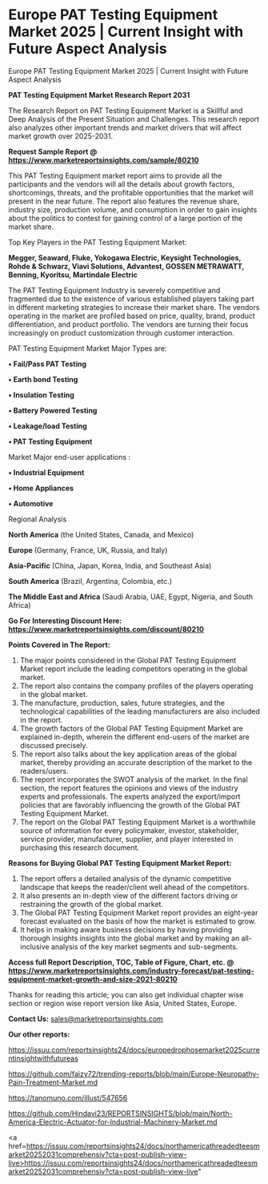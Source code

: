 # Europe PAT Testing Equipment Market 2025 | Current Insight with Future Aspect Analysis
 Europe PAT Testing Equipment Market 2025 | Current Insight with Future Aspect Analysis

<strong>PAT Testing Equipment Market Research Report 2031</strong>

The Research Report on PAT Testing Equipment Market is a Skillful and Deep Analysis of the Present Situation and Challenges. This research report also analyzes other important trends and market drivers that will affect market growth over 2025-2031.

<strong>Request Sample Report @ <a href=https://www.marketreportsinsights.com/sample/80210>https://www.marketreportsinsights.com/sample/80210</a></strong>

This PAT Testing Equipment market report aims to provide all the participants and the vendors will all the details about growth factors, shortcomings, threats, and the profitable opportunities that the market will present in the near future. The report also features the revenue share, industry size, production volume, and consumption in order to gain insights about the politics to contest for gaining control of a large portion of the market share.

Top Key Players in the PAT Testing Equipment Market:

<strong>Megger, Seaward, Fluke, Yokogawa Electric, Keysight Technologies, Rohde & Schwarz, Viavi Solutions, Advantest, GOSSEN METRAWATT, Benning, Kyoritsu, Martindale Electric</strong>

The PAT Testing Equipment Industry is severely competitive and fragmented due to the existence of various established players taking part in different marketing strategies to increase their market share. The vendors operating in the market are profiled based on price, quality, brand, product differentiation, and product portfolio. The vendors are turning their focus increasingly on product customization through customer interaction.

PAT Testing Equipment Market Major Types are:

<strong>• Fail/Pass PAT Testing

• Earth bond Testing

• Insulation Testing

• Battery Powered Testing

• Leakage/load Testing

• PAT Testing Equipment</strong>

Market Major end-user applications :

<strong>• Industrial Equipment

• Home Appliances

• Automotive</strong>

Regional Analysis

</u><strong><b>North America</b></strong> (the United States, Canada, and Mexico)

<strong><b>Europe </b></strong>(Germany, France, UK, Russia, and Italy)

<strong><b>Asia-Pacific</b></strong> (China, Japan, Korea, India, and Southeast Asia)

<strong><b>South America</b></strong> (Brazil, Argentina, Colombia, etc.)

<strong><b>The Middle East and Africa</b></strong> (Saudi Arabia, UAE, Egypt, Nigeria, and South Africa)

<strong>Go For Interesting Discount Here: <a href=https://www.marketreportsinsights.com/discount/80210>https://www.marketreportsinsights.com/discount/80210</a></strong>

<strong>Points Covered in The Report:</strong>
<ol>
  <li>The major points considered in the Global PAT Testing Equipment Market report include the leading competitors operating in the global market.</li>
  <li>The report also contains the company profiles of the players operating in the global market.</li>
  <li>The manufacture, production, sales, future strategies, and the technological capabilities of the leading manufacturers are also included in the report.</li>
  <li>The growth factors of the Global PAT Testing Equipment Market are explained in-depth, wherein the different end-users of the market are discussed precisely.</li>
  <li>The report also talks about the key application areas of the global market, thereby providing an accurate description of the market to the readers/users.</li>
  <li>The report incorporates the SWOT analysis of the market. In the final section, the report features the opinions and views of the industry experts and professionals. The experts analyzed the export/import policies that are favorably influencing the growth of the Global PAT Testing Equipment Market.</li>
  <li>The report on the Global PAT Testing Equipment Market is a worthwhile source of information for every policymaker, investor, stakeholder, service provider, manufacturer, supplier, and player interested in purchasing this research document.</li>
</ol>
<strong>Reasons for Buying Global PAT Testing Equipment Market Report:</strong>

<ol>
  <li>The report offers a detailed analysis of the dynamic competitive landscape that keeps the reader/client well ahead of the competitors.</li>
  <li>It also presents an in-depth view of the different factors driving or restraining the growth of the global market.</li>
  <li>The Global PAT Testing Equipment Market report provides an eight-year forecast evaluated on the basis of how the market is estimated to grow.</li>
  <li>It helps in making aware business decisions by having providing thorough insights insights into the global market and by making an all-inclusive analysis of the key market segments and sub-segments.</li>
</ol>
<strong>Access full Report Description, TOC, Table of Figure, Chart, etc. @ <a href=https://www.marketreportsinsights.com/industry-forecast/pat-testing-equipment-market-growth-and-size-2021-80210>https://www.marketreportsinsights.com/industry-forecast/pat-testing-equipment-market-growth-and-size-2021-80210</a></strong>


Thanks for reading this article; you can also get individual chapter wise section or region wise report version like Asia, United States, Europe.

<strong>Contact Us:</strong>
sales@marketreportsinsights.com

<strong>Our other reports:</strong>

<a href=https://issuu.com/reportsinsights24/docs/europedrophosemarket2025currentinsightwithfutureas>https://issuu.com/reportsinsights24/docs/europedrophosemarket2025currentinsightwithfutureas</a>

<a href=https://github.com/faizy72/trending-reports/blob/main/Europe-Neuropathy-Pain-Treatment-Market.md>https://github.com/faizy72/trending-reports/blob/main/Europe-Neuropathy-Pain-Treatment-Market.md</a>

<a href=https://tanomuno.com/illust/547656>https://tanomuno.com/illust/547656</a>

<a href=https://github.com/Hindavi23/REPORTSINSIGHTS/blob/main/North-America-Electric-Actuator-for-Industrial-Machinery-Market.md>https://github.com/Hindavi23/REPORTSINSIGHTS/blob/main/North-America-Electric-Actuator-for-Industrial-Machinery-Market.md</a>

<a href=https://issuu.com/reportsinsights24/docs/northamericathreadedteesmarket20252031comprehensiv?cta=post-publish-view-live>https://issuu.com/reportsinsights24/docs/northamericathreadedteesmarket20252031comprehensiv?cta=post-publish-view-live</a>"
